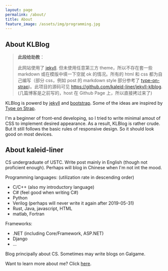 ```yaml
---
layout: page
permalink: /about/
title: About
feature_image: /assets/img/programming.jpg
---
```


## About KLBlog

> **此段给助教**：
>
> 此网站使用了 [jekyll](https://jekyllrb.com). 但未使用任意第三方 theme，所以不存在套一些 markdown 或在模版中填一下空就 ok 的情况。所有的 html 和 css 都为自己编写（部分 css，例如 post 的 markdown style 部分参考了 [type-on-strap](https://github.com/sylhare/Type-on-Strap))。此项目的源码可见 <https://github.com/kaleid-liner/jekyll-klblog>. (几篇博客是之前写的，host 在 Github Page 上，所以直接拷过来了)

KLBlog is powerd by [jekyll](https://jekyllrb.com) and [bootstrap](https://getbootstrap.com). Some of the ideas are inspired by  [Type on Strap](https://github.com/sylhare/Type-on-Strap).

I'm a beginner of front-end developing, so I tried to write minimal amout of CSS to implement desired appearance. As a result, KLBlog is rather crude. But It still follows the basic rules of responsive design. So it should look good on most devices.

## About kaleid-liner

CS undergraduate of USTC. Write post mainly in English (though not proficient enough). Perhaps will blog in Chinese when I'm not int the mood.

Programming languages: (utilization rate in descending order)

- C/C++ (also my introductory language)
- C# (feel good when writing C#)
- Python
- Verilog (perhaps will never write it again after 2019-05-31)
- Rust, Java, javascript, HTML
- matlab, Fortran

Frameworks:

- .NET (including Core/Framework, ASP.NET)
- Django
- ...

Blog principally about CS. Sometimes may write blogs on Galgame. 

Want to learn more about me? Click [here](more/).
